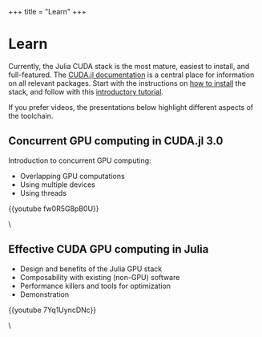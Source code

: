 +++
title = "Learn"
+++

# Learn

Currently, the Julia CUDA stack is the most mature, easiest to install, and
full-featured.
The [CUDA.jl documentation](https://cuda.juliagpu.org/stable/) is
a central place for information on all relevant packages.
Start with the instructions on [how to install](https://cuda.juliagpu.org/stable/installation/overview/)
the stack, and follow with this [introductory tutorial](https://cuda.juliagpu.org/stable/tutorials/introduction/).

If you prefer videos, the presentations below highlight different aspects
of the toolchain.


## Concurrent GPU computing in CUDA.jl 3.0

Introduction to concurrent GPU computing:

* Overlapping GPU computations
* Using multiple devices
* Using threads

{{youtube fw0R5G8pB0U}}

\\


## Effective CUDA GPU computing in Julia

* Design and benefits of the Julia GPU stack
* Composability with existing (non-GPU) software
* Performance killers and tools for optimization
* Demonstration

{{youtube 7Yq1UyncDNc}}

\\
